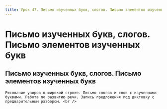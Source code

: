 ```yaml
---
title: Урок 47. Письмо изученных букв, слогов. Письмо элементов изученных букв 
---
```


# Письмо изученных букв, слогов. Письмо элементов изученных букв 

## Письмо изученных букв, слогов. Письмо элементов изученных букв

<p>
	Рисование узоров в широкой строке. Письмо слогов и слов с изученными буквами. Работа по развитию речи. Запись предложения под диктовку с предварительным разбором. <br />
</p>